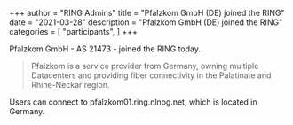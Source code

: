 +++
author = "RING Admins"
title = "Pfalzkom GmbH (DE) joined the RING"
date = "2021-03-28"
description = "Pfalzkom GmbH (DE) joined the RING"
categories = [
    "participants",
]
+++

Pfalzkom GmbH - AS 21473 - joined the RING today.

> Pfalzkom is a service provider from Germany, owning multiple Datacenters and providing fiber connectivity in the Palatinate and Rhine-Neckar region.

Users can connect to pfalzkom01.ring.nlnog.net, which is located in Germany.
